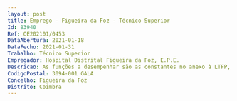 ```yaml
--- 
layout: post
title: Emprego - Figueira da Foz - Técnico Superior
Id: 83940
Ref: OE202101/0453
DataAbertura: 2021-01-18
DataFecho: 2021-01-31
Trabalho: Técnico Superior
Empregador: Hospital Distrital Figueira da Foz, E.P.E.
Descricao: As funções a desempenhar são as constantes no anexo à LTFP, aprovada em anexo à Lei n.º 35 2014, de 20 de junho, referido no artigo 88.º da mesma lei, ao qual corresponde o grau 3 de complexidade funcional, nos seguintes termos, conceber a arquitetura e acompanhar a implementação dos sistemas e tecnologias de comunicação, assegurando a sua gestão e continuada adequação face à especificidade da estrutura hospitalar. Planear e desenvolver os projetos de infraestruturas tecnológicas e assegurar a respetiva gestão de manutenção. Definir e desenvolver as medidas necessárias à segurança e integridade da informação. Assegurar a aplicação dos mecanismos de segurança, confidencialidade e integridade da informação. Gerar e documentar as configurações das aplicações e dispositivos. Elaborar e acompanhar a execução de candidaturas e projetos na área dos sistemas de informação. Formação aos utilizadores.
CodigoPostal: 3094-001 GALA
Concelho: Figueira da Foz
Distrito: Coimbra
--- 
```


